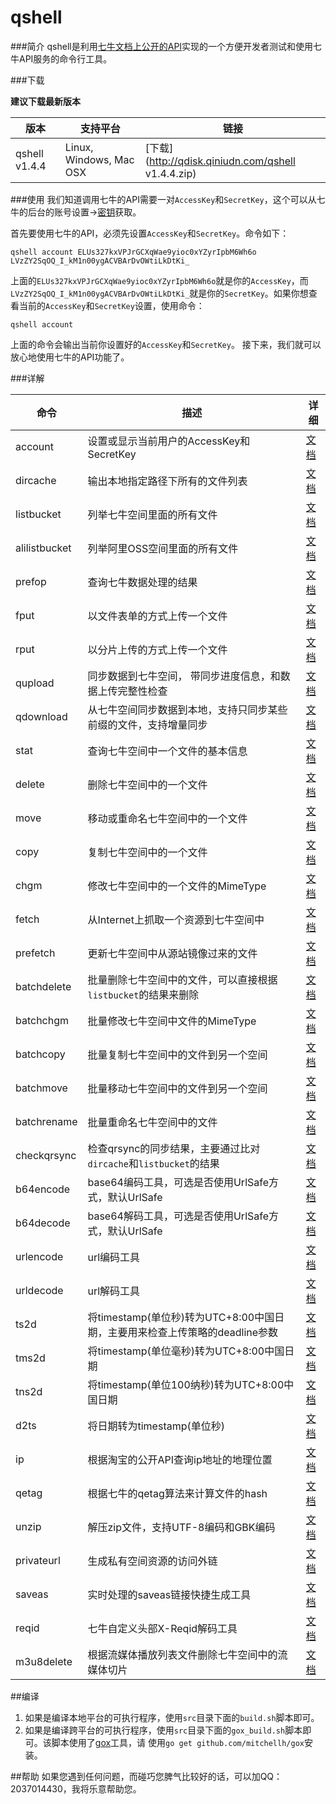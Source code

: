 # qshell

###简介
qshell是利用[七牛文档上公开的API](http://d.qiniu.com)实现的一个方便开发者测试和使用七牛API服务的命令行工具。

###下载

**建议下载最新版本**

|版本     |支持平台|链接|
|--------|---------|----|
|qshell v1.4.4|Linux, Windows, Mac OSX|[下载](http://qdisk.qiniudn.com/qshell v1.4.4.zip)|

###使用
我们知道调用七牛的API需要一对`AccessKey`和`SecretKey`，这个可以从七牛的后台的账号设置->[密钥](https://portal.qiniu.com/setting/key)获取。

首先要使用七牛的API，必须先设置`AccessKey`和`SecretKey`。命令如下：
```
qshell account ELUs327kxVPJrGCXqWae9yioc0xYZyrIpbM6Wh6o LVzZY2SqOQ_I_kM1n00ygACVBArDvOWtiLkDtKi_
```
上面的`ELUs327kxVPJrGCXqWae9yioc0xYZyrIpbM6Wh6o`就是你的`AccessKey`，而`LVzZY2SqOQ_I_kM1n00ygACVBArDvOWtiLkDtKi_`就是你的`SecretKey`。如果你想查看当前的`AccessKey`和`SecretKey`设置，使用命令：

```
qshell account
```
上面的命令会输出当前你设置好的`AccessKey`和`SecretKey`。
接下来，我们就可以放心地使用七牛的API功能了。

###详解

|命令|描述|详细|
|------|----------|--------|
|account|设置或显示当前用户的AccessKey和SecretKey|[文档](http://github.com/jemygraw/qshell/wiki/account)|
|dircache|输出本地指定路径下所有的文件列表|[文档](http://github.com/jemygraw/qshell/wiki/dircache)|
|listbucket|列举七牛空间里面的所有文件|[文档](http://github.com/jemygraw/qshell/wiki/listbucket)|
|alilistbucket|列举阿里OSS空间里面的所有文件|[文档](http://github.com/jemygraw/qshell/wiki/alilistbucket)|
|prefop|查询七牛数据处理的结果|[文档](http://github.com/jemygraw/qshell/wiki/prefop)|
|fput|以文件表单的方式上传一个文件|[文档](http://github.com/jemygraw/qshell/wiki/fput)|
|rput|以分片上传的方式上传一个文件|[文档](http://github.com/jemygraw/qshell/wiki/rput)|
|qupload|同步数据到七牛空间， 带同步进度信息，和数据上传完整性检查|[文档](http://github.com/jemygraw/qshell/wiki/qupload)|
|qdownload|从七牛空间同步数据到本地，支持只同步某些前缀的文件，支持增量同步|[文档](http://github.com/jemygraw/qshell/wiki/qdownload)|
|stat|查询七牛空间中一个文件的基本信息|[文档](http://github.com/jemygraw/qshell/wiki/stat)|
|delete|删除七牛空间中的一个文件|[文档](http://github.com/jemygraw/qshell/wiki/delete)|
|move|移动或重命名七牛空间中的一个文件|[文档](http://github.com/jemygraw/qshell/wiki/move)|
|copy|复制七牛空间中的一个文件|[文档](http://github.com/jemygraw/qshell/wiki/copy)|
|chgm|修改七牛空间中的一个文件的MimeType|[文档](http://github.com/jemygraw/qshell/wiki/chgm)|
|fetch|从Internet上抓取一个资源到七牛空间中|[文档](http://github.com/jemygraw/qshell/wiki/fetch)|
|prefetch|更新七牛空间中从源站镜像过来的文件|[文档](http://github.com/jemygraw/qshell/wiki/prefetch)|
|batchdelete|批量删除七牛空间中的文件，可以直接根据`listbucket`的结果来删除|[文档](http://github.com/jemygraw/qshell/wiki/batchdelete)|
|batchchgm|批量修改七牛空间中文件的MimeType|[文档](http://github.com/jemygraw/qshell/wiki/batchchgm)|
|batchcopy|批量复制七牛空间中的文件到另一个空间|[文档](http://github.com/jemygraw/qshell/wiki/batchcopy)|
|batchmove|批量移动七牛空间中的文件到另一个空间|[文档](http://github.com/jemygraw/qshell/wiki/batchmove)|
|batchrename|批量重命名七牛空间中的文件|[文档](http://github.com/jemygraw/qshell/wiki/batchrename)|
|checkqrsync|检查qrsync的同步结果，主要通过比对`dircache`和`listbucket`的结果|[文档](http://github.com/jemygraw/qshell/wiki/checkqrsync)|
|b64encode|base64编码工具，可选是否使用UrlSafe方式，默认UrlSafe|[文档](http://github.com/jemygraw/qshell/wiki/b64encode)|
|b64decode|base64解码工具，可选是否使用UrlSafe方式，默认UrlSafe|[文档](http://github.com/jemygraw/qshell/wiki/b64decode)|
|urlencode|url编码工具|[文档](http://github.com/jemygraw/qshell/wiki/urlencode)|
|urldecode|url解码工具|[文档](http://github.com/jemygraw/qshell/wiki/urldecode)|
|ts2d|将timestamp(单位秒)转为UTC+8:00中国日期，主要用来检查上传策略的deadline参数|[文档](http://github.com/jemygraw/qshell/wiki/ts2d)|
|tms2d|将timestamp(单位毫秒)转为UTC+8:00中国日期|[文档](http://github.com/jemygraw/qshell/wiki/tms2d)|
|tns2d|将timestamp(单位100纳秒)转为UTC+8:00中国日期|[文档](http://github.com/jemygraw/qshell/wiki/tns2d)|
|d2ts|将日期转为timestamp(单位秒)|[文档](http://github.com/jemygraw/qshell/wiki/d2ts)|
|ip|根据淘宝的公开API查询ip地址的地理位置|[文档](http://github.com/jemygraw/qshell/wiki/ip)|
|qetag|根据七牛的qetag算法来计算文件的hash|[文档](http://github.com/jemygraw/qshell/wiki/qetag)|
|unzip|解压zip文件，支持UTF-8编码和GBK编码|[文档](http://github.com/jemygraw/qshell/wiki/unzip)|
|privateurl|生成私有空间资源的访问外链|[文档](http://github.com/jemygraw/qshell/wiki/privateurl)|
|saveas|实时处理的saveas链接快捷生成工具|[文档](http://github.com/jemygraw/qshell/wiki/saveas)|
|reqid|七牛自定义头部X-Reqid解码工具|[文档](http://github.com/jemygraw/qshell/wiki/reqid)|
|m3u8delete|根据流媒体播放列表文件删除七牛空间中的流媒体切片|[文档](http://github.com/jemygraw/qshell/wiki/m3u8delete)|

##编译
1. 如果是编译本地平台的可执行程序，使用`src`目录下面的`build.sh`脚本即可。
2. 如果是编译跨平台的可执行程序，使用`src`目录下面的`gox_build.sh`脚本即可。该脚本使用了[gox](https://github.com/mitchellh/gox)工具，请
使用`go get github.com/mitchellh/gox`安装。

##帮助
如果您遇到任何问题，而碰巧您脾气比较好的话，可以加QQ：2037014430，我将乐意帮助您。
